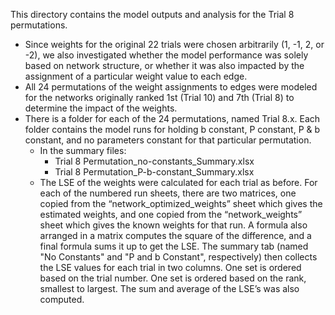 This directory contains the model outputs and analysis for the Trial 8 permutations.

- Since weights for the original 22 trials were chosen arbitrarily (1, -1, 2, or -2), we also investigated whether the model performance was solely based on network structure, or whether it was also impacted by the assignment of a particular weight value to each edge.
- All 24 permutations of the weight assignments to edges were modeled for the networks originally ranked 1st (Trial 10) and 7th (Trial 8) to determine the impact of the weights.
- There is a folder for each of the 24 permutations, named Trial 8.x.  Each folder contains the model runs for holding b constant, P constant, P & b constant, and no parameters constant for that particular permutation.
  - In the summary files:
    - Trial 8 Permutation_no-constants_Summary.xlsx
    - Trial 8 Permutation_P-b-constant_Summary.xlsx
  - The LSE of the weights were calculated for each trial as before. For each of the numbered run sheets, there are two matrices, one copied from the “network_optimized_weights” sheet which gives the estimated weights, and one copied from the “network_weights” sheet which gives the known weights for that run.  A formula also arranged in a matrix computes the square of the difference, and a final formula sums it up to get the LSE. The summary tab (named "No Constants" and "P and b Constant", respectively) then collects the LSE values for each trial in two columns.  One set is ordered based on the trial number.  One set is ordered based on the rank, smallest to largest.  The sum and average of the LSE’s was also computed.   
